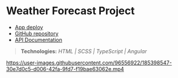 # Weather Forecast Project

- [App deploy](https://angular-weather-andresdslima.vercel.app)
- [GitHub repository](https://github.com/andresdslima/angular-weather-app)
- [API Documentation](https://rapidapi.com/visual-crossing-corporation-visual-crossing-corporation-default/api/visual-crossing-weather/)

>**Technologies:** *HTML | SCSS | TypeScript | Angular*

https://user-images.githubusercontent.com/96556922/185398547-30e7d0c5-d006-42fa-9fd7-f19bae63062e.mp4

